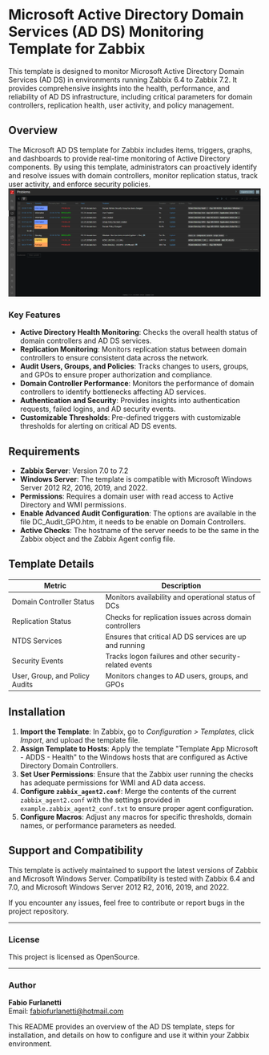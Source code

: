 # Microsoft Active Directory Domain Services (AD DS) Monitoring Template for Zabbix

This template is designed to monitor Microsoft Active Directory Domain Services (AD DS) in environments running Zabbix 6.4 to Zabbix 7.2. It provides comprehensive insights into the health, performance, and reliability of AD DS infrastructure, including critical parameters for domain controllers, replication health, user activity, and policy management.

## Overview

The Microsoft AD DS template for Zabbix includes items, triggers, graphs, and dashboards to provide real-time monitoring of Active Directory components. By using this template, administrators can proactively identify and resolve issues with domain controllers, monitor replication status, track user activity, and enforce security policies.
![My Image](https://github.com/ffurlanetti/Zabbix-Microsoft-Active-Directory-Health-Template/blob/main/ZabbixProblems_Dashboard.png)

### Key Features

- **Active Directory Health Monitoring**: Checks the overall health status of domain controllers and AD DS services.
- **Replication Monitoring**: Monitors replication status between domain controllers to ensure consistent data across the network.
- **Audit Users, Groups, and Policies**: Tracks changes to users, groups, and GPOs to ensure proper authorization and compliance.
- **Domain Controller Performance**: Monitors the performance of domain controllers to identify bottlenecks affecting AD services.
- **Authentication and Security**: Provides insights into authentication requests, failed logins, and AD security events.
- **Customizable Thresholds**: Pre-defined triggers with customizable thresholds for alerting on critical AD DS events.

## Requirements

- **Zabbix Server**: Version 7.0 to 7.2
- **Windows Server**: The template is compatible with Microsoft Windows Server 2012 R2, 2016, 2019, and 2022.
- **Permissions**: Requires a domain user with read access to Active Directory and WMI permissions.
- **Enable Advanced Audit Configuration**: The options are available in the file DC_Audit_GPO.htm, it needs to be enable on Domain Controllers.
- **Active Checks**: The hostname of the server needs to be the same in the Zabbix object and the Zabbix Agent config file.

## Template Details

| Metric                  | Description                                                |
|-------------------------|------------------------------------------------------------|
| Domain Controller Status| Monitors availability and operational status of DCs         |
| Replication Status      | Checks for replication issues across domain controllers     |
| NTDS Services           | Ensures that critical AD DS services are up and running     |
| Security Events         | Tracks logon failures and other security-related events     |
| User, Group, and Policy Audits | Monitors changes to AD users, groups, and GPOs       |

## Installation

1. **Import the Template**: In Zabbix, go to _Configuration > Templates_, click _Import_, and upload the template file.
2. **Assign Template to Hosts**: Apply the template "Template App Microsoft - ADDS - Health" to the Windows hosts that are configured as Active Directory Domain Controllers.
3. **Set User Permissions**: Ensure that the Zabbix user running the checks has adequate permissions for WMI and AD data access.
4. **Configure `zabbix_agent2.conf`**: Merge the contents of the current `zabbix_agent2.conf` with the settings provided in `example.zabbix_agent2_conf.txt` to ensure proper agent configuration.
5. **Configure Macros**: Adjust any macros for specific thresholds, domain names, or performance parameters as needed.

## Support and Compatibility

This template is actively maintained to support the latest versions of Zabbix and Microsoft Windows Server. Compatibility is tested with Zabbix 6.4 and 7.0, and Microsoft Windows Server 2012 R2, 2016, 2019, and 2022.

If you encounter any issues, feel free to contribute or report bugs in the project repository.

---

### License

This project is licensed as OpenSource.

---

### Author

**Fabio Furlanetti**  
Email: [fabiofurlanetti@hotmail.com](mailto:fabiofurlanetti@hotmail.com)

This README provides an overview of the AD DS template, steps for installation, and details on how to configure and use it within your Zabbix environment.
